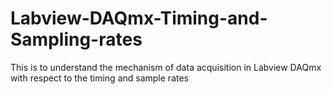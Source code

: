 # Labview-DAQmx-Timing-and-Sampling-rates
This is to understand the mechanism of data acquisition in Labview DAQmx with respect to the timing and sample rates
